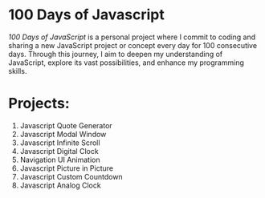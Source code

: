 # 100 Days of Javascript

_100 Days of JavaScript_ is a personal project where I commit to coding and sharing a new JavaScript project or concept every day for 100 consecutive days. Through this journey, I aim to deepen my understanding of JavaScript, explore its vast possibilities, and enhance my programming skills.

# Projects:

1. Javascript Quote Generator
2. Javascript Modal Window
3. Javascript Infinite Scroll
4. Javascript Digital Clock
5. Navigation UI Animation
6. Javascript Picture in Picture
7. Javascript Custom Countdown
8. Javascript Analog Clock
